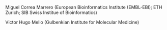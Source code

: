 Miguel Correa Marrero (European Bioinformatics Institute (EMBL-EBI); ETH Zurich; SIB Swiss Institue of Bioinformatics)

Victor Hugo Mello (Gulbenkian Institute for Molecular Medicine)
